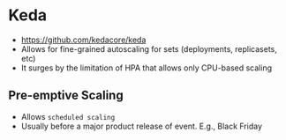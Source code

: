 # Keda

- <https://github.com/kedacore/keda>
- Allows for fine-grained autoscaling for sets (deployments, replicasets, etc)
- It surges by the limitation of HPA that allows only CPU-based scaling

## Pre-emptive Scaling

- Allows `scheduled scaling`
- Usually before a major product release of event. E.g., Black Friday
